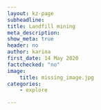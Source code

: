 ```yaml
---
layout: kz-page
subheadline:
title: Landfill mining
meta_description: 
show_meta: true
header: no
author: karina
first_date: 14 May 2020
factchecked: "no"
image:
    title: missing_image.jpg
categories:
    - explore

---
```


